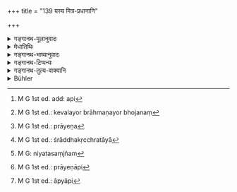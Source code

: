 +++
title = "139 यस्य मित्र-प्रधानानि"

+++

<details><summary>गङ्गानथ-मूलानुवादः</summary>

He at whose Śrāddhas and sacrifices, the friend forms the principal factor,—for him, after death, there is no reward, either for Śrāddhas or for sacrifices.—(139)
</details>

<details><summary>मेधातिथिः</summary>

पूर्वस्य प्रतिषेधस्यार्थवादो ऽयम् । **मित्र**शब्दो ऽयं भावप्रधानः, **मित्रप्रधानानि** मैत्रीप्रधानानि । तेनोभयोर्[^२४९] मित्रयोः शेषः । देवतोद्देसेन दानम् अदृष्टार्थं वा केवलं ब्राह्मणभोजनं[^२५०] **हवींषि** इति लक्ष्यते । **प्रेत्य फलं नास्ति** ।


[^२५०]:
     M G 1st ed.: kevalayor brāhmaṇayor bhojanaṃ


[^२४९]:
     M G 1st ed. add: api

- <u>ननु</u> चासमानकर्तृत्वात् कार्यानुत्पत्तिः । प्रेणः[^२५१] कर्ता पुरुषः श्राद्धकृत्, अस्तिताया[^२५२] नञर्थोपहितायाः फलम् ।


[^२५२]:
     M G 1st ed.: śrāddhakṛcchratāyā


[^२५१]:
     M G 1st ed.: prāyeṇa

- <u>केचिद्</u> आहुः । प्रेत्येतिशब्दान्तरं परलोकवचनं निपातसंज्ञम्[^२५३] । 


[^२५३]:
     M G: niyatasaṃjñam

- अथ प्रेणो ऽपि[^२५४] फलं कर्तृ, तस्य फलं प्रेत्य प्रकर्षेण निकटम् आगत्यापि[^२५५] न भवति न भोग्यतां याति ॥ ३.१२९ ॥


[^२५५]:
     M G 1st ed.: āpyāpi


[^२५४]:
     M G 1st ed.: prāyeṇāpi
</details>

<details><summary>गङ्गानथ-भाष्यानुवादः</summary>

This verse supplies the commendatory supplement to the foregoing prohibition.

The term ‘*friend*’ is used here in the abstract sense; hence the meaning is ‘in which friendship enters as the prime consideration.’ And this includes both friend and foe.

The term ‘*sacrifice’ stands* for (1) gifts given with reference to gods and (2) the feeding of Brāhmaṇas with a view to some transcendental result.

‘*Pretya phalam nāsti*’ (‘after death there is no reward’)—

“No construction is possible of this clause; since the nominative of the root ‘*pra + iṇ*’ (of the act of *dying* denoted by the word ‘*pretya*’) is the person performing the *śrāddha*, whereas of the verb ‘*na* +
*asti*’ (‘is not’) the nominative is ‘*phala*,’ ‘reward’ \[and as a
rule, the nominative of the participle ‘*pretya*’ and the finite verb ‘*nāsti*’ should be one and the same\].”

In answer to this, some people explain that the term ‘*pretya*’ is an independent word, an indeclinable noun, denoting *the other world* \[and is not a participle at all\]. Another explanation is that of the root
*pra* + *in* also ‘reward’ is the nominative; the meaning of the
participle in this case being ‘*even though arriving near*,’ ‘it does not come about,’—*i.e*., it fails to be enjoyed.—(139)
</details>

<details><summary>गङ्गानथ-टिप्पन्यः</summary>

This verse is quoted in *Śrāddkakriyākaumudī* (p. 41).
</details>

<details><summary>गङ्गानथ-तुल्य-वाक्यानि</summary>

**(verses 3.139-140)  
**

*Āpastamba-Dharmasūtra* (2.8).—‘Offerings given to friends and relations
reach neither the gods nor the Pitṛs.’ *Mahābhārata* (Anuśāsana, 90.42-43).—‘If at one’s offerings to gods and Pitṛs, his friends happen to form the predominant factor, then neither the gods nor the Pitṛs are satisfied; and he goes not to heaven. If one makes friends at the Śrāddha, he goes not by the path of the gods; collecting his friends at Śrāddha, ho falls off from heaven.’
</details>

<details><summary>Bühler</summary>

139	He who performs funeral sacrifices and offerings to the gods chiefly for the sake of (gaining) friends, reaps after death no reward for Sraddhas and sacrifices.
</details>
